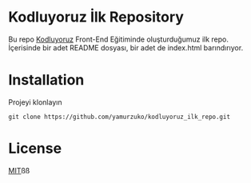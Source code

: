 # Kodluyoruz İlk Repository

Bu repo [Kodluyoruz](https://kodluyoruz.org/tr/kodluyoruz) Front-End Eğitiminde oluşturduğumuz ilk repo. İçerisinde bir adet README dosyası, bir adet de index.html barındırıyor.

# Installation

Projeyi klonlayın

`git clone https://github.com/yamurzuko/kodluyoruz_ilk_repo.git`

# License

[MIT](https://choosealicense.com/licenses/mit/)ßß